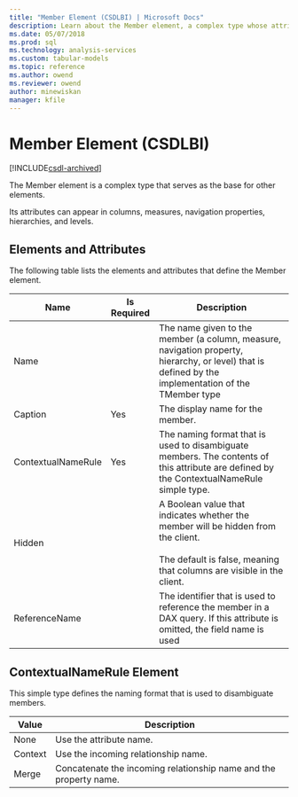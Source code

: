```yaml
---
title: "Member Element (CSDLBI) | Microsoft Docs"
description: Learn about the Member element, a complex type whose attributes can appear in columns, measures, navigation properties, hierarchies, and levels.
ms.date: 05/07/2018
ms.prod: sql
ms.technology: analysis-services
ms.custom: tabular-models
ms.topic: reference
ms.author: owend
ms.reviewer: owend
author: minewiskan
manager: kfile
---
```

# Member Element (CSDLBI)

[!INCLUDE[csdl-archived](../includes/csdl-archived.md)]

  The Member element is a complex type that serves as the base for other elements.  
  
 Its attributes can appear in columns, measures, navigation properties, hierarchies, and levels.  
  
## Elements and Attributes  
 The following table lists the elements and attributes that define the Member element.  
  
|Name|Is Required|Description|  
|----------|-----------------|-----------------|  
|Name||The name given to the member (a column, measure, navigation property, hierarchy, or level) that is defined by the implementation of the TMember type|  
|Caption|Yes|The display name for the member.|  
|ContextualNameRule|Yes|The naming format that is used to disambiguate members. The contents of this attribute are defined by the ContextualNameRule simple type.|  
|Hidden||A Boolean value that indicates whether the member will be hidden from the client.<br /><br /> The default is false, meaning that columns are visible in the client.|  
|ReferenceName||The identifier that is used to reference the member in a DAX query. If this attribute is omitted, the field name is used|  
  
## ContextualNameRule Element  
 This simple type defines the naming format that is used to disambiguate members.  
  
|Value|Description|  
|-----------|-----------------|  
|None|Use the attribute name.|  
|Context|Use the incoming relationship name.|  
|Merge|Concatenate the incoming relationship name and the property name.|  
  

  
  
